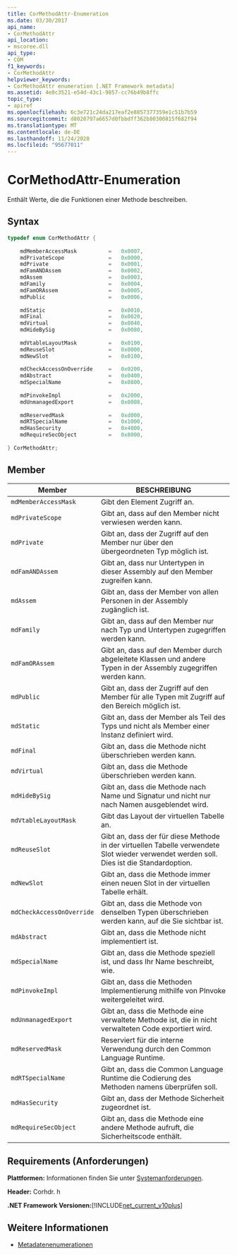 ```yaml
---
title: CorMethodAttr-Enumeration
ms.date: 03/30/2017
api_name:
- CorMethodAttr
api_location:
- mscoree.dll
api_type:
- COM
f1_keywords:
- CorMethodAttr
helpviewer_keywords:
- CorMethodAttr enumeration [.NET Framework metadata]
ms.assetid: 4e0c3521-e54d-43c1-9857-cc76b49b8ffc
topic_type:
- apiref
ms.openlocfilehash: 6c3e721c24da217eaf2e8857377359e1c51b7b59
ms.sourcegitcommit: d8020797a6657d0fbbdff362b80300815f682f94
ms.translationtype: MT
ms.contentlocale: de-DE
ms.lasthandoff: 11/24/2020
ms.locfileid: "95677011"
---
```

# <a name="cormethodattr-enumeration"></a>CorMethodAttr-Enumeration

Enthält Werte, die die Funktionen einer Methode beschreiben.  
  
## <a name="syntax"></a>Syntax  
  
```cpp  
typedef enum CorMethodAttr {  
  
    mdMemberAccessMask          =   0x0007,  
    mdPrivateScope              =   0x0000,  
    mdPrivate                   =   0x0001,  
    mdFamANDAssem               =   0x0002,  
    mdAssem                     =   0x0003,  
    mdFamily                    =   0x0004,  
    mdFamORAssem                =   0x0005,  
    mdPublic                    =   0x0006,  
  
    mdStatic                    =   0x0010,  
    mdFinal                     =   0x0020,  
    mdVirtual                   =   0x0040,  
    mdHideBySig                 =   0x0080,  
  
    mdVtableLayoutMask          =   0x0100,  
    mdReuseSlot                 =   0x0000,  
    mdNewSlot                   =   0x0100,  
  
    mdCheckAccessOnOverride     =   0x0200,  
    mdAbstract                  =   0x0400,  
    mdSpecialName               =   0x0800,  
  
    mdPinvokeImpl               =   0x2000,  
    mdUnmanagedExport           =   0x0008,  
  
    mdReservedMask              =   0xd000,  
    mdRTSpecialName             =   0x1000,  
    mdHasSecurity               =   0x4000,  
    mdRequireSecObject          =   0x8000,  
  
} CorMethodAttr;  
```  
  
## <a name="members"></a>Member  
  
|Member|BESCHREIBUNG|  
|------------|-----------------|  
|`mdMemberAccessMask`|Gibt den Element Zugriff an.|  
|`mdPrivateScope`|Gibt an, dass auf den Member nicht verwiesen werden kann.|  
|`mdPrivate`|Gibt an, dass der Zugriff auf den Member nur über den übergeordneten Typ möglich ist.|  
|`mdFamANDAssem`|Gibt an, dass nur Untertypen in dieser Assembly auf den Member zugreifen kann.|  
|`mdAssem`|Gibt an, dass der Member von allen Personen in der Assembly zugänglich ist.|  
|`mdFamily`|Gibt an, dass auf den Member nur nach Typ und Untertypen zugegriffen werden kann.|  
|`mdFamORAssem`|Gibt an, dass auf den Member durch abgeleitete Klassen und andere Typen in der Assembly zugegriffen werden kann.|  
|`mdPublic`|Gibt an, dass der Zugriff auf den Member für alle Typen mit Zugriff auf den Bereich möglich ist.|  
|`mdStatic`|Gibt an, dass der Member als Teil des Typs und nicht als Member einer Instanz definiert wird.|  
|`mdFinal`|Gibt an, dass die Methode nicht überschrieben werden kann.|  
|`mdVirtual`|Gibt an, dass die Methode überschrieben werden kann.|  
|`mdHideBySig`|Gibt an, dass die Methode nach Name und Signatur und nicht nur nach Namen ausgeblendet wird.|  
|`mdVtableLayoutMask`|Gibt das Layout der virtuellen Tabelle an.|  
|`mdReuseSlot`|Gibt an, dass der für diese Methode in der virtuellen Tabelle verwendete Slot wieder verwendet werden soll. Dies ist die Standardoption.|  
|`mdNewSlot`|Gibt an, dass die Methode immer einen neuen Slot in der virtuellen Tabelle erhält.|  
|`mdCheckAccessOnOverride`|Gibt an, dass die Methode von denselben Typen überschrieben werden kann, auf die Sie sichtbar ist.|  
|`mdAbstract`|Gibt an, dass die Methode nicht implementiert ist.|  
|`mdSpecialName`|Gibt an, dass die Methode speziell ist, und dass Ihr Name beschreibt, wie.|  
|`mdPinvokeImpl`|Gibt an, dass die Methoden Implementierung mithilfe von PInvoke weitergeleitet wird.|  
|`mdUnmanagedExport`|Gibt an, dass die Methode eine verwaltete Methode ist, die in nicht verwalteten Code exportiert wird.|  
|`mdReservedMask`|Reserviert für die interne Verwendung durch den Common Language Runtime.|  
|`mdRTSpecialName`|Gibt an, dass die Common Language Runtime die Codierung des Methoden namens überprüfen soll.|  
|`mdHasSecurity`|Gibt an, dass der Methode Sicherheit zugeordnet ist.|  
|`mdRequireSecObject`|Gibt an, dass die Methode eine andere Methode aufruft, die Sicherheitscode enthält.|  
  
## <a name="requirements"></a>Requirements (Anforderungen)  

 **Plattformen:** Informationen finden Sie unter [Systemanforderungen](../../get-started/system-requirements.md).  
  
 **Header:** Corhdr. h  
  
 **.NET Framework Versionen:**[!INCLUDE[net_current_v10plus](../../../../includes/net-current-v10plus-md.md)]  
  
## <a name="see-also"></a>Weitere Informationen

- [Metadatenenumerationen](metadata-enumerations.md)

